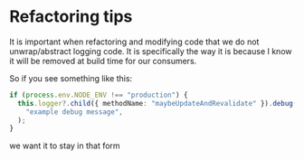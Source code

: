 # Refactoring tips

It is important when refactoring and modifying code that we do not unwrap/abstract logging code. It is specifically the way it is because I know it will be removed at build time for our consumers.

So if you see something like this:

```ts
if (process.env.NODE_ENV !== "production") {
  this.logger?.child({ methodName: "maybeUpdateAndRevalidate" }).debug(
    "example debug message",
  );
}
```

we want it to stay in that form
